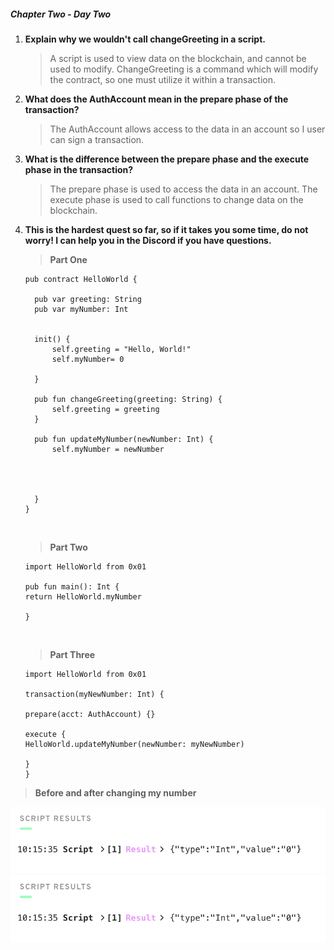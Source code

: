   ##### Chapter Two - Day Two
<ol>
 <li><b>Explain why we wouldn't call changeGreeting in a script.</b>
  <blockquote>A script is used to view data on the blockchain, and cannot be used to modify. ChangeGreeting is a command which will modify the contract, so one must utilize it within a transaction. </blockquote>
 <li><b>What does the AuthAccount mean in the prepare phase of the transaction?</b>
  <blockquote>The AuthAccount allows access to the data in an account so I user can sign a transaction. 
   </blockquote>
    <li><b>What is the difference between the prepare phase and the execute phase in the transaction?</b>
     <blockquote>The prepare phase is used to access the data in an account. The execute phase is used to call functions to change data on the blockchain.
     </blockquote>
 <li><b>This is the hardest quest so far, so if it takes you some time, do not worry! I can help you in the Discord if you have questions.</b>
  <br>
  <blockquote><b>Part One</b></blockquote>
  
  ```cadence
pub contract HelloWorld {

    pub var greeting: String
    pub var myNumber: Int


    init() {
        self.greeting = "Hello, World!"
        self.myNumber= 0

    }

    pub fun changeGreeting(greeting: String) {
        self.greeting = greeting
    }

    pub fun updateMyNumber(newNumber: Int) {
        self.myNumber = newNumber

    


    }
}
```
  <br>
  <blockquote><b>Part Two</b></blockquote>
  
  ```cadence
import HelloWorld from 0x01

pub fun main(): Int {
return HelloWorld.myNumber

}
```
<br>
  <blockquote><b>Part Three</b></blockquote>
  
  ```cadence
import HelloWorld from 0x01

transaction(myNewNumber: Int) {

prepare(acct: AuthAccount) {}

execute {
HelloWorld.updateMyNumber(newNumber: myNewNumber)

}
}
```
 
 </li>
 </ol>
 <blockquote><b>Before and after changing my number</b></blockquote>
  <img src="https://github.com/BeccaVousAime/qu-est-submit-/blob/307ee45fc9fb5088de1b961210a7aef1ac7d70bc/Screenshots/Ch2Day2%20Script.png">
    <img src="https://github.com/BeccaVousAime/qu-est-submit-/blob/307ee45fc9fb5088de1b961210a7aef1ac7d70bc/Screenshots/Ch2Day2%20Script.png">
